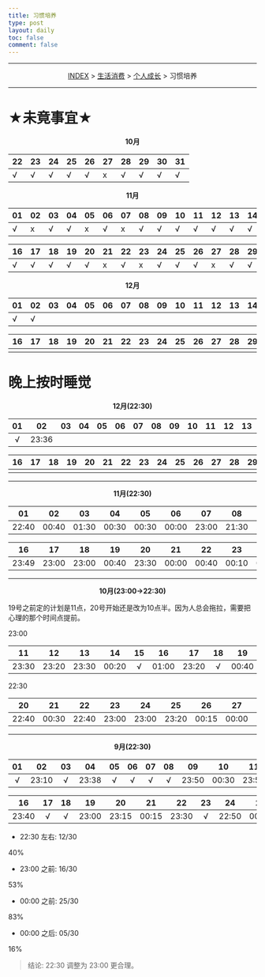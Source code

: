 ```yaml
---
title: 习惯培养
type: post
layout: daily
toc: false
comment: false
---
```

---
<span><center>[INDEX](/gknows/index) > [生活消费](/gknows/生活消费) > [个人成长](/gknows/个人成长) > 习惯培养</center></span>

---

# ★未竟事宜★

**<center>10月</center>**

| 22 | 23 | 24 | 25 | 26 | 27 | 28 | 29 | 30 | 31 |
|----|----|----|----|----|----|----|----|----|----|
| √  | √  | √  | √  | √  | x  | √  | √  | √  | √  |

**<center>11月</center>**

| 01 | 02 | 03 | 04 | 05 | 06 | 07 | 08 | 09 | 10 | 11 | 12 | 13 | 14 | 15 |
|----|----|----|----|----|----|----|----|----|----|----|----|----|----|----|
| √  | x  | √  | √  | x  | √  | x  | √  | √  | √  | √  | √  | √  | √  | √  |

| 16 | 17 | 18 | 19 | 20 | 21 | 22 | 23 | 24 | 25 | 26 | 27 | 28 | 29 | 30 |
|----|----|----|----|----|----|----|----|----|----|----|----|----|----|----|
| √ | √ | √ | √ | √ | x  | √ | x  | √ | √ | √ | x  | √ | √ | x  |

**<center>12月</center>**

| 01 | 02 | 03 | 04 | 05 | 06 | 07 | 08 | 09 | 10 | 11 | 12 | 13 | 14 | 15 |
|----|----|----|----|----|----|----|----|----|----|----|----|----|----|----|
| √ | √ |    |    |    |    |    |    |    |    |    |    |    |    |    |

| 16 | 17 | 18 | 19 | 20 | 21 | 22 | 23 | 24 | 25 | 26 | 27 | 28 | 29 | 30 | 31 |
|----|----|----|----|----|----|----|----|----|----|----|----|----|----|----|----|
|    |    |    |    |    |    |    |    |    |    |    |    |    |    |    |    |

# 晚上按时睡觉

**<center>12月(22:30)</center>**

| 01 | 02    | 03 | 04 | 05 | 06 | 07 | 08 | 09 | 10 | 11 | 12 | 13 | 14 | 15 |
|:--:|:-----:|:--:|:--:|:--:|:--:|:--:|:--:|:--:|:--:|:--:|:--:|:--:|:--:|:--:|
| √ | 23:36 |    |    |    |    |    |    |    |    |    |    |    |    |    |

| 16 | 17 | 18 | 19 | 20 | 21 | 22 | 23 | 24 | 25 | 26 | 27 | 28 | 29 | 30 | 31 |
|:--:|:--:|:--:|:--:|:--:|:--:|:--:|:--:|:--:|:--:|:--:|:--:|:--:|:--:|:--:|:--:|
|    |    |    |    |    |    |    |    |    |    |    |    |    |    |    |    |

-----

**<center>11月(22:30)</center>**

| 01    | 02    | 03    | 04    | 05    | 06    | 07    | 08    | 09    | 10    | 11    | 12    | 13    | 14    | 15    |
|:-----:|:-----:|:-----:|:-----:|:-----:|:-----:|:-----:|:-----:|:-----:|:-----:|:-----:|:-----:|:-----:|:-----:|:-----:|
| 22:40 | 00:40 | 01:30 | 00:30 | 00:30 | 00:00 | 23:00 | 21:30 | 23:40 | 23:30 | 23:30 | 00:30 | 22:35 | 23:53 | 23:36 |

| 16    | 17    | 18    | 19    | 20    | 21    | 22    | 23    | 24    | 25    | 26    | 27    | 28    | 29    | 30    |
|:-----:|:-----:|:-----:|:-----:|:-----:|:-----:|:-----:|:-----:|:-----:|:-----:|:-----:|:-----:|:-----:|:-----:|:-----:|
| 23:49 | 23:00 | 23:00 | 00:40 | 23:30 | 00:00 | 00:40 | 00:10 | 00:20 | 23:20 | 00:40 | 23:24 | 22:30 | 22:50 | 22:47 |

-----

**<center>10月(23:00->22:30)</center>**

19号之前定的计划是11点，20号开始还是改为10点半。因为人总会拖拉，需要把心理的那个时间点提前。

23:00

| 11    | 12    | 13    | 14    | 15 | 16    | 17    | 18 | 19    |
|:-----:|:-----:|:-----:|:-----:|:--:|:-----:|:-----:|:--:|:-----:|
| 23:30 | 23:20 | 23:30 | 00:20 | √ | 01:00 | 23:20 | √ | 00:40 |

22:30

| 20    | 21    | 22    | 23    | 24    | 25    | 26    | 27    | 28    | 29    | 30    | 31    |
|:-----:|:-----:|:-----:|:-----:|:-----:|:-----:|:-----:|:-----:|:-----:|:-----:|:-----:|:-----:|
| 22:40 | 00:30 | 22:40 | 23:00 | 23:00 | 23:20 | 00:15 | 00:00 | 23:00 | 00:10 | 23:06 | 00:40 |

-----

**<center>9月(22:30)</center>**

| 01 | 02    | 03 | 04    | 05 | 06 | 07 | 08 | 09    | 10    | 11    | 12    | 13 | 14 | 15    |
|:--:|:-----:|:--:|:-----:|:--:|:--:|:--:|:--:|:-----:|:-----:|:-----:|:-----:|:--:|:--:|:-----:|
| √ | 23:10 | √ | 23:38 | √ | √ | √ | √ | 23:50 | 00:30 | 23:50 | 23:00 | √ | √ | 23:30 |

| 16    | 17 | 18 | 19    | 20    | 21    | 22    | 23 | 24    | 25    | 26    | 27    | 28    | 29 | 30    |
|:-----:|:--:|:--:|:-----:|:-----:|:-----:|:-----:|:--:|:-----:|:-----:|:-----:|:-----:|:-----:|:--:|:-----:|
| 23:40 | √ | √ | 23:00 | 23:15 | 00:15 | 23:30 | √ | 22:50 | 00:10 | 22:50 | 23:40 | 00:10 | √ | 00:10 |

- 22:30 左右: 12/30
<div>
<div class="gk-process">
<div class="gk-processbar" style="width:40%;"></div>
</div>
<span>40%</span>
</div>

- 23:00 之前: 16/30
<div>
<div class="gk-process">
<div class="gk-processbar" style="width:53%;"></div>
</div>
<span>53%</span>
</div>

- 00:00 之前: 25/30
<div>
<div class="gk-process">
<div class="gk-processbar" style="width:83%;"></div>
</div>
<span>83%</span>
</div>

- 00:00 之后: 05/30
<div>
<div class="gk-process">
<div class="gk-processbar" style="width:16%;"></div>
</div>
<span>16%</span>
</div>

> 结论: 22:30 调整为 23:00 更合理。
